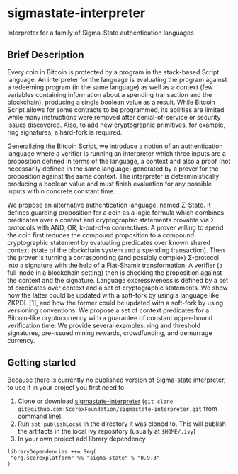 # sigmastate-interpreter
Interpreter for a family of Sigma-State authentication languages

## Brief Description

Every coin in Bitcoin is protected by a program in the stack-based Script language. An interpreter for the language is 
evaluating the program against a redeeming program (in the same language) as well as a context (few variables
containing information about a spending transaction and the blockchain), producing a single boolean value as a result. 
While Bitcoin Script allows for some contracts to be programmed, its abilities are limited while many instructions
were removed after denial-of-service or security issues discovered. Also, to add new cryptographic primitives, for example, 
ring signatures, a hard-fork is required.

Generalizing the Bitcoin Script, we introduce a notion of an authentication language where a verifier is running an 
interpreter which three inputs are a proposition defined in terms of the language, a context and also a proof (not
necessarily defined in the same language) generated by a prover for the proposition against the same context. The 
interpreter is deterministically producing a boolean value and must finish evaluation for any possible inputs within 
concrete constant time.

We propose an alternative authentication language, named Σ-State. It defines guarding proposition for a coin as a logic 
formula which combines predicates over a context and cryptographic statements provable via Σ-protocols with 
AND, OR, k-out-of-n connectives. A prover willing to spend the coin first reduces the compound proposition to a 
compound cryptographic statement by evaluating predicates over known shared context (state of the blockchain system and
a spending transaction). Then the prover is turning a corresponding (and possibly complex) Σ-protocol into a signature 
with the help of a Fiat-Shamir transformation. A verifier (a full-node in a blockchain setting) then is checking the proposition 
against the context and the signature. Language expressiveness is defined by a set of predicates over context and a 
set of cryptographic statements. We show how the latter could be updated with a soft-fork by using a language like 
ZKPDL [1], and how the former could be updated with a soft-fork by using versioning conventions. We propose a set of 
context predicates for a Bitcoin-like cryptocurrency with a guarantee of constant upper-bound verification time. 
We provide several examples: ring and threshold signatures, pre-issued mining rewards, crowdfunding, and demurrage currency.

## Getting started

Because there is currently no published version of Sigma-state interpreter,
to use it in your project you first need to:

 1. Clone or download [sigmastate-interpreter](https://github.com/ScorexFoundation/sigmastate-interpreter) 
   (`git clone git@github.com:ScorexFoundation/sigmastate-interpreter.git` from command line).
 2. Run `sbt publishLocal` in the directory it was cloned to. 
 This will publish the artifacts in the local ivy repository (usually at `$HOME/.ivy`)
 3. In your own project add library dependency
 ```
libraryDependencies ++= Seq(
  "org.scorexplatform" %% "sigma-state" % "0.9.3"
) 
 ```
